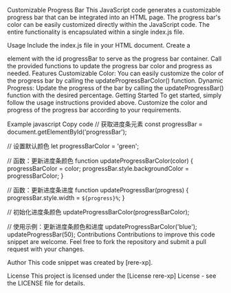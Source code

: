 Customizable Progress Bar
This JavaScript code generates a customizable progress bar that can be integrated into an HTML page. The progress bar's color can be easily customized directly within the JavaScript code. The entire functionality is encapsulated within a single index.js file.

Usage
Include the index.js file in your HTML document.
Create a <div> element with the id progressBar to serve as the progress bar container.
Call the provided functions to update the progress bar color and progress as needed.
Features
Customizable Color: You can easily customize the color of the progress bar by calling the updateProgressBarColor() function.
Dynamic Progress: Update the progress of the bar by calling the updateProgressBar() function with the desired percentage.
Getting Started
To get started, simply follow the usage instructions provided above. Customize the color and progress of the progress bar according to your requirements.

Example
javascript
Copy code
// 获取进度条元素
const progressBar = document.getElementById('progressBar');

// 设置默认颜色
let progressBarColor = 'green';

// 函数：更新进度条颜色
function updateProgressBarColor(color) {
    progressBarColor = color;
    progressBar.style.backgroundColor = progressBarColor;
}

// 函数：更新进度条进度
function updateProgressBar(progress) {
    progressBar.style.width = `${progress}%`;
}

// 初始化进度条颜色
updateProgressBarColor(progressBarColor);

// 使用示例：更新进度条颜色和进度
updateProgressBarColor('blue');
updateProgressBar(50);
Contributions
Contributions to improve this code snippet are welcome. Feel free to fork the repository and submit a pull request with your changes.

Author
This code snippet was created by [rere-xp].

License
This project is licensed under the [License rere-xp] License - see the LICENSE file for details.